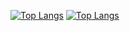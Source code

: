 
[![Top Langs](https://github-readme-stats.vercel.app/api/top-langs/?username=ihgoyarp&layout=compact)](https://github.com/anuraghazra/github-readme-stats)
[![Top Langs](https://github-readme-stats-eight-gray-35.vercel.app/api/top-langs/?username=ihgoyarp&layout=donut-vertical)](https://github.com/anuraghazra/github-readme-stats)
